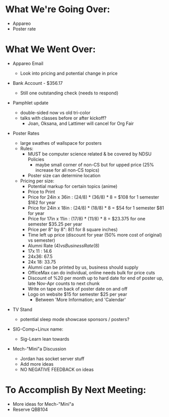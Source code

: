 # What We're Going Over:
- Appareo
- Poster rate

# What We Went Over:  

- Appareo Email
    - Look into pricing and potential change in price

- Bank Account - $356.17
    - Still one outstanding check (needs to respond)

- Pamphlet update
    - double-sided now vs old tri-color
    - talks with classes before or after kickoff?
        - Joan, Oksana, and Lattimer will cancel for Org Fair 
- Poster Rates
    - large swathes of wallspace for posters
    - Rules:
        - MUST be computer science related & be covered by NDSU Policies
            - maybe small corner of non-CS but for upped price (25% increase for all non-CS topics)
        - Poster size can determine location
    - Pricing per size:
        - Potential markup for certain topics (anime)
        - Price to Print
        - Price for 24in x 36in : (24/8) * (36/8) * 8 = $108 for 1 semester $162 for year
        - Price for 24in x 18in : (24/8) * (18/8) * 8 = $54 for 1 semester $81 for year
        - Price for 17in x 11in : (17/8) * (11/8) * 8 = $23.375  for one semester $35.25 per year
        - Price per 8" by 8": $8 ($1 for 8 square inches)
        - Time left up price (discount for year (50% more cost of original) vs semester)
        - Alumni Rate ($4) vs Business Rate ($8)
        - 17x 11  : 14.6
        - 24x36: 67.5
        - 24x 18: 33.75
        - Alumni can be printed by us, business should supply
        - OfficeMax can do individual, online needs bulk for price cuts
        - Discount of %20 per month up to hard date for end of poster up, late Nov-Apr counts to next chunk
        - Write on tape on back of poster date on and off
        - Logo on website $15 for semester $25 per year
            - Between 'More Information; and 'Calendar'

- TV Stand
     - potential sleep mode showcase sponsors / posters?

- SIG-Comp+Linux name:
     - Sig-Learn lean towards

- Mech-"Mini"a Discussion
     - Jordan has socket server stuff
     - Add more ideas
     - NO NEGATIVE FEEDBACK on ideas

# To Accomplish By Next Meeting:  
- More ideas for Mech-"Mini"a
- Reserve QBB104